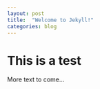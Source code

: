```yaml
---
layout: post
title:  "Welcome to Jekyll!"
categories: blog
---
```


# This is a test

More text to come...
